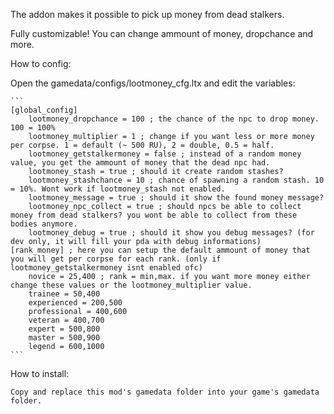 The addon makes it possible to pick up money from dead stalkers.

Fully customizable! You can change ammount of money, dropchance and more.

How to config:

Open the gamedata/configs/lootmoney_cfg.ltx and edit the variables:

	```
	[global_config]
		lootmoney_dropchance = 100 ; the chance of the npc to drop money. 100 = 100% 
		lootmoney_multiplier = 1 ; change if you want less or more money per corpse. 1 = default (~ 500 RU), 2 = double, 0.5 = half.
		lootmoney_getstalkermoney = false ; instead of a random money value, you get the ammount of money that the dead npc had.
		lootmoney_stash = true ; should it create random stashes?
		lootmoney_stashchance = 10 ; chance of spawning a random stash. 10 = 10%. Wont work if lootmoney_stash not enabled.
		lootmoney_message = true ; should it show the found money message?
		lootmoney_npc_collect = true ; should npcs be able to collect money from dead stalkers? you wont be able to collect from these bodies anymore.
		lootmoney_debug = true ; should it show you debug messages? (for dev only, it will fill your pda with debug informations)
	[rank_money] ; here you can setup the default ammount of money that you will get per corpse for each rank. (only if lootmoney_getstalkermoney isnt enabled ofc)
		novice = 25,400 ; rank = min,max. if you want more money either change these values or the lootmoney_multiplier value.
		trainee = 50,400
		experienced = 200,500
		professional = 400,600
		veteran = 400,700
		expert = 500,800
		master = 500,900
		legend = 600,1000
	```
How to install: 

	Copy and replace this mod's gamedata folder into your game's gamedata folder.